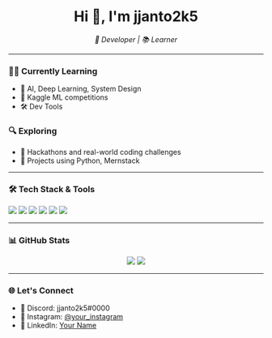 <h1 align="center">Hi 👋, I'm jjanto2k5</h1>

<p align="center">
  <em>🚀 Developer | 📚 Learner </em>
</p>

---

### 👨‍💻 Currently Learning
- 🧠 AI, Deep Learning, System Design
- 🧪 Kaggle ML competitions
- 🛠️ Dev Tools

### 🔍 Exploring
- 🚀 Hackathons and real-world coding challenges
- 🌱 Projects using Python, Mernstack

---

### 🛠️ Tech Stack & Tools
<p align="left">
  <img src="https://img.shields.io/badge/Python-3670A0?style=for-the-badge&logo=python&logoColor=ffdd54"/>
  <img src="https://img.shields.io/badge/TensorFlow-FF6F00?style=for-the-badge&logo=tensorflow&logoColor=white"/>
  <img src="https://img.shields.io/badge/PyTorch-EE4C2C?style=for-the-badge&logo=pytorch&logoColor=white"/>
  <img src="https://img.shields.io/badge/React-20232A?style=for-the-badge&logo=react&logoColor=61DAFB"/>
  <img src="https://img.shields.io/badge/VSCode-007ACC?style=for-the-badge&logo=visual-studio-code&logoColor=white"/>
  <img src="https://img.shields.io/badge/GitHub-181717?style=for-the-badge&logo=github&logoColor=white"/>
</p>

---

### 📊 GitHub Stats
<p align="center">
  <img src="https://github-readme-stats.vercel.app/api?username=jjanto2k5&show_icons=true&theme=radical"/>
  <img src="https://streak-stats.demolab.com/?user=jjanto2k5&theme=radical"/>
</p>

---

### 🌐 Let's Connect
- 💬 Discord: jjanto2k5#0000
- 📸 Instagram: [@your_instagram](https://instagram.com/your_instagram)
- 💼 LinkedIn: [Your Name](https://www.linkedin.com/in/your_linkedin/)
